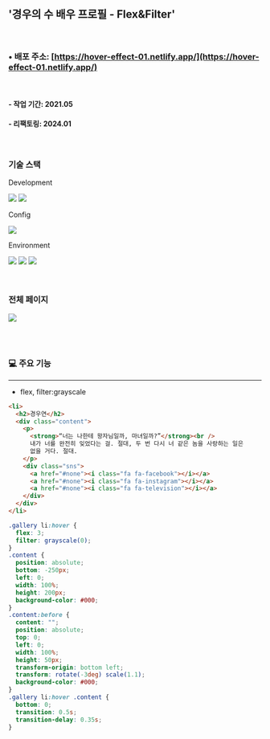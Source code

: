 ## '경우의 수 배우 프로필 - Flex&Filter'

<br>

### • 배포 주소: [https://hover-effect-01.netlify.app/](https://hover-effect-01.netlify.app/)

<br>

#### - 작업 기간: 2021.05

#### - 리팩토링: 2024.01

<br>

### 기술 스택

Development

<p>
<img src="https://img.shields.io/badge/HTML5-E34F26?style=flat&logo=HTML5&logoColor=white" />
<img src="https://img.shields.io/badge/CSS3-1572B6?style=flat&logo=CSS3&logoColor=white" />
</p>

Config

<p>
<img src="https://img.shields.io/badge/npm-CB3837?style=flat&logo=npm&logoColor=white"/></a>
</p>

Environment

<p>
<img src="https://img.shields.io/badge/Visual Studio Code-007ACC?style=flat&logo=Visual Studio Code&logoColor=white"/></a>
<img src="https://img.shields.io/badge/Git-F05032?style=flat&logo=Git&logoColor=white"/></a>
<img src="https://img.shields.io/badge/GitHub-181717?style=flat&logo=GitHub&logoColor=white"/></a>
</p>
<br>

### 전체 페이지

<img src="https://github.com/azure0929/hover-effect-01/assets/128226527/2f30ccc2-e9fa-4dd7-bbef-553362563a10" />

<br><br>

### 💻 주요 기능

---

- flex, filter:grayscale

```html
<li>
  <h2>경우연</h2>
  <div class="content">
    <p>
      <strong>“너는 나한테 왕자님일까, 마녀일까?”</strong><br />
      내가 너를 완전히 잊었다는 걸. 절대, 두 번 다시 너 같은 놈을 사랑하는 일은
      없을 거다. 절대.
    </p>
    <div class="sns">
      <a href="#none"><i class="fa fa-facebook"></i></a>
      <a href="#none"><i class="fa fa-instagram"></i></a>
      <a href="#none"><i class="fa fa-television"></i></a>
    </div>
  </div>
</li>
```

```css
.gallery li:hover {
  flex: 3;
  filter: grayscale(0);
}
.content {
  position: absolute;
  bottom: -250px;
  left: 0;
  width: 100%;
  height: 200px;
  background-color: #000;
}
.content:before {
  content: "";
  position: absolute;
  top: 0;
  left: 0;
  width: 100%;
  height: 50px;
  transform-origin: bottom left;
  transform: rotate(-3deg) scale(1.1);
  background-color: #000;
}
.gallery li:hover .content {
  bottom: 0;
  transition: 0.5s;
  transition-delay: 0.35s;
}
```
